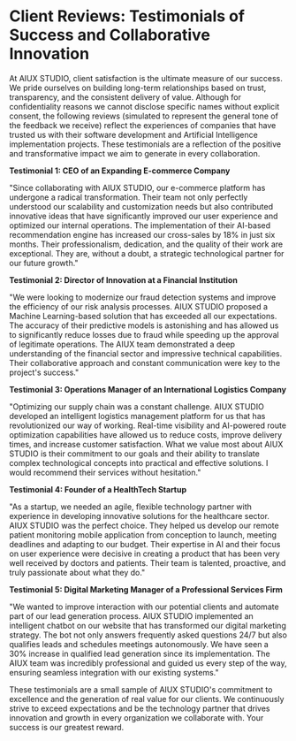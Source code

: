 # Client Reviews: Testimonials of Success and Collaborative Innovation

At AIUX STUDIO, client satisfaction is the ultimate measure of our success. We pride ourselves on building long-term relationships based on trust, transparency, and the consistent delivery of value. Although for confidentiality reasons we cannot disclose specific names without explicit consent, the following reviews (simulated to represent the general tone of the feedback we receive) reflect the experiences of companies that have trusted us with their software development and Artificial Intelligence implementation projects. These testimonials are a reflection of the positive and transformative impact we aim to generate in every collaboration.

**Testimonial 1: CEO of an Expanding E-commerce Company**

"Since collaborating with AIUX STUDIO, our e-commerce platform has undergone a radical transformation. Their team not only perfectly understood our scalability and customization needs but also contributed innovative ideas that have significantly improved our user experience and optimized our internal operations. The implementation of their AI-based recommendation engine has increased our cross-sales by 18% in just six months. Their professionalism, dedication, and the quality of their work are exceptional. They are, without a doubt, a strategic technological partner for our future growth."

**Testimonial 2: Director of Innovation at a Financial Institution**

"We were looking to modernize our fraud detection systems and improve the efficiency of our risk analysis processes. AIUX STUDIO proposed a Machine Learning-based solution that has exceeded all our expectations. The accuracy of their predictive models is astonishing and has allowed us to significantly reduce losses due to fraud while speeding up the approval of legitimate operations. The AIUX team demonstrated a deep understanding of the financial sector and impressive technical capabilities. Their collaborative approach and constant communication were key to the project's success."

**Testimonial 3: Operations Manager of an International Logistics Company**

"Optimizing our supply chain was a constant challenge. AIUX STUDIO developed an intelligent logistics management platform for us that has revolutionized our way of working. Real-time visibility and AI-powered route optimization capabilities have allowed us to reduce costs, improve delivery times, and increase customer satisfaction. What we value most about AIUX STUDIO is their commitment to our goals and their ability to translate complex technological concepts into practical and effective solutions. I would recommend their services without hesitation."

**Testimonial 4: Founder of a HealthTech Startup**

"As a startup, we needed an agile, flexible technology partner with experience in developing innovative solutions for the healthcare sector. AIUX STUDIO was the perfect choice. They helped us develop our remote patient monitoring mobile application from conception to launch, meeting deadlines and adapting to our budget. Their expertise in AI and their focus on user experience were decisive in creating a product that has been very well received by doctors and patients. Their team is talented, proactive, and truly passionate about what they do."

**Testimonial 5: Digital Marketing Manager of a Professional Services Firm**

"We wanted to improve interaction with our potential clients and automate part of our lead generation process. AIUX STUDIO implemented an intelligent chatbot on our website that has transformed our digital marketing strategy. The bot not only answers frequently asked questions 24/7 but also qualifies leads and schedules meetings autonomously. We have seen a 30% increase in qualified lead generation since its implementation. The AIUX team was incredibly professional and guided us every step of the way, ensuring seamless integration with our existing systems."

These testimonials are a small sample of AIUX STUDIO's commitment to excellence and the generation of real value for our clients. We continuously strive to exceed expectations and be the technology partner that drives innovation and growth in every organization we collaborate with. Your success is our greatest reward.
